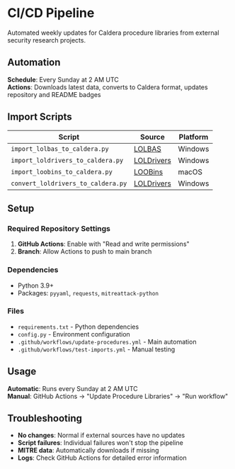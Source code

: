 # CI/CD Pipeline

Automated weekly updates for Caldera procedure libraries from external security research projects.

## Automation

**Schedule**: Every Sunday at 2 AM UTC  
**Actions**: Downloads latest data, converts to Caldera format, updates repository and README badges

## Import Scripts

| Script | Source | Platform |
|--------|--------|----------|
| `import_lolbas_to_caldera.py` | [LOLBAS](https://lolbas-project.github.io/) | Windows |
| `import_loldrivers_to_caldera.py` | [LOLDrivers](https://github.com/magicsword-io/LOLDrivers) | Windows |
| `import_loobins_to_caldera.py` | [LOOBins](https://github.com/infosecB/LOOBins) | macOS |
| `convert_loldrivers_to_caldera.py` | [LOLDrivers](https://github.com/magicsword-io/LOLDrivers) | Windows |

## Setup

### Required Repository Settings
1. **GitHub Actions**: Enable with "Read and write permissions"
2. **Branch**: Allow Actions to push to main branch

### Dependencies
- Python 3.9+
- Packages: `pyyaml`, `requests`, `mitreattack-python`

### Files
- `requirements.txt` - Python dependencies
- `config.py` - Environment configuration
- `.github/workflows/update-procedures.yml` - Main automation
- `.github/workflows/test-imports.yml` - Manual testing

## Usage

**Automatic**: Runs every Sunday at 2 AM UTC  
**Manual**: GitHub Actions → "Update Procedure Libraries" → "Run workflow"

## Troubleshooting

- **No changes**: Normal if external sources have no updates
- **Script failures**: Individual failures won't stop the pipeline
- **MITRE data**: Automatically downloads if missing
- **Logs**: Check GitHub Actions for detailed error information 